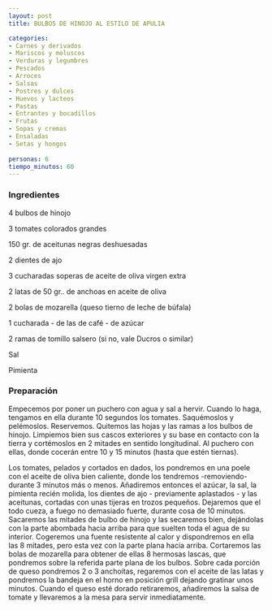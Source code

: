 ```yaml
---
layout: post
title: BULBOS DE HINOJO AL ESTILO DE APULIA

categories:
- Carnes y derivados
- Mariscos y moluscos
- Verduras y legumbres
- Pescados
- Arroces
- Salsas
- Postres y dulces
- Huevos y lacteos
- Pastas
- Entrantes y bocadillos
- Frutas
- Sopas y cremas
- Ensaladas
- Setas y hongos
 
personas: 6 
tiempo_minutos: 60 
---
```

<h3>Ingredientes</h3>
4 bulbos de hinojo

3 tomates colorados grandes

150 gr. de aceitunas negras deshuesadas

2 dientes de ajo

3 cucharadas soperas de aceite de oliva virgen extra

2 latas de 50 gr.. de anchoas en aceite de oliva

2 bolas de mozarella (queso tierno de leche de búfala)

1 cucharada - de las de café - de azúcar

2 ramas de tomillo salsero (si no, vale Ducros o similar)

Sal

Pimienta

<h3>Preparación</h3>
Empecemos por poner un puchero con agua y sal a hervir. Cuando lo haga, tengamos en ella durante 10 segundos los tomates. Saquémoslos y pelémoslos. Reservemos. Quitemos las hojas y las ramas a los bulbos de hinojo. Limpiemos bien sus cascos exteriores y su base en contacto con la tierra y cortémoslos en 2 mitades en sentido longitudinal. Al puchero con ellas, donde cocerán entre 10 y 15 minutos (hasta que estén tiernas).

Los tomates, pelados y cortados en dados, los pondremos en una poele con el aceite de oliva bien caliente, donde los tendremos -removiendo- durante 3 minutos más o menos. Añadiremos entonces el azúcar, la sal, la pimienta recién molida, los dientes de ajo - previamente aplastados - y las aceitunas, cortadas con unas tijeras en trozos pequeños. Dejaremos que el todo cueza, a fuego no demasiado fuerte, durante cosa de 10 minutos. Sacaremos las mitades de bulbo de hinojo y las secaremos bien, dejándolas con la parte abombada hacia arriba para que suelten toda el agua de su interior. Cogeremos una fuente resistente al calor y dispondremos en ella las 8 mitades, pero esta vez con la parte plana hacia arriba. Cortaremos las bolas de mozarella para obtener de ellas 8 hermosas lascas, que pondremos sobre la referida parte plana de los bulbos. Sobre cada porción de queso pondremos 2 o 3 anchoítas, regaremos con el aceite de las latas y pondremos la bandeja en el horno en posición grill dejando gratinar unos minutos. Cuando el queso esté dorado  retiraremos, añadiremos la salsa de tomate y llevaremos a la mesa para servir inmediatamente.

